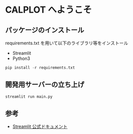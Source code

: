 # CALPLOT へようこそ

## パッケージのインストール

requirements.txt を用いて以下のライブラリ等をインストール

- Streamlit
- Python3

```python
pip install -r requirements.txt
```

## 開発用サーバーの立ち上げ

```python
streamlit run main.py
```

## 参考

- [Streamlit 公式ドキュメント](https://docs.streamlit.io/)
